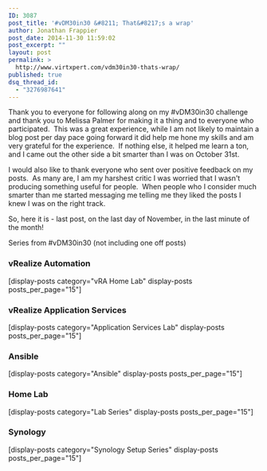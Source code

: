 ```yaml
---
ID: 3087
post_title: '#vDM30in30 &#8211; That&#8217;s a wrap'
author: Jonathan Frappier
post_date: 2014-11-30 11:59:02
post_excerpt: ""
layout: post
permalink: >
  http://www.virtxpert.com/vdm30in30-thats-wrap/
published: true
dsq_thread_id:
  - "3276987641"
---
```

Thank you to everyone for following along on my #vDM30in30 challenge and thank you to Melissa Palmer for making it a thing and to everyone who participated.  This was a great experience, while I am not likely to maintain a blog post per day pace going forward it did help me hone my skills and am very grateful for the experience.  If nothing else, it helped me learn a ton, and I came out the other side a bit smarter than I was on October 31st.

I would also like to thank everyone who sent over positive feedback on my posts.  As many are, I am my harshest critic I was worried that I wasn't producing something useful for people.  When people who I consider much smarter than me started messaging me telling me they liked the posts I knew I was on the right track.

So, here it is - last post, on the last day of November, in the last minute of the month!

Series from #vDM30in30 (not including one off posts)
<h3>vRealize Automation</h3>
[display-posts category="vRA Home Lab" display-posts posts_per_page="15"]
<h3>vRealize Application Services</h3>
[display-posts category="Application Services Lab" display-posts posts_per_page="15"]
<h3>Ansible</h3>
[display-posts category="Ansible" display-posts posts_per_page="15"]
<h3>Home Lab</h3>
[display-posts category="Lab Series" display-posts posts_per_page="15"]
<h3>Synology</h3>
[display-posts category="Synology Setup Series" display-posts posts_per_page="15"]